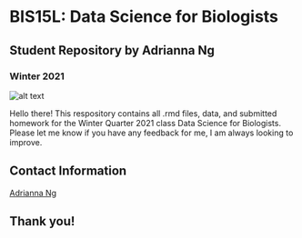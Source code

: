 # BIS15L: Data Science for Biologists
## Student Repository by Adrianna Ng
### Winter 2021

![alt text](https://github.com/[adkng]/[BIS15W2021_ang]/blob/[main]/newrepositoryimage.jpg?raw=true)

Hello there! This respository contains all .rmd files, data, and submitted homework for the Winter Quarter 2021 class Data Science for Biologists. Please let me know if you have any feedback for me, I am always looking to improve.

## Contact Information
[Adrianna Ng](mailto:adkng@ucdavis.edu)

## Thank you!
